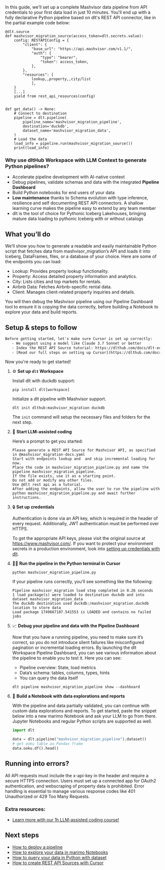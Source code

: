 In this guide, we'll set up a complete Mashvisor data pipeline from API credentials to your first data load in just 10 minutes. You'll end up with a fully declarative Python pipeline based on dlt's REST API connector, like in the partial example code below:

```python-outcome
@dlt.source
def mashvisor_migration_source(access_token=dlt.secrets.value):
    config: RESTAPIConfig = {
        "client": {
            "base_url": "https://api.mashvisor.com/v1.1/",
            "auth": {
                "type": "bearer",
                "token": access_token,
            },
        },
        "resources": [
            lookup,,property,,city/list
            ],
    }
    [...]
    yield from rest_api_resources(config)


def get_data() -> None:
    # Connect to destination
    pipeline = dlt.pipeline(
        pipeline_name='mashvisor_migration_pipeline',
        destination='duckdb',
        dataset_name='mashvisor_migration_data', 
    )
    # Load the data
    load_info = pipeline.run(mashvisor_migration_source())
    print(load_info) 
```

### Why use dltHub Workspace with LLM Context to generate Python pipelines?

- Accelerate pipeline development with AI-native context
- Debug pipelines, validate schemas and data with the integrated **Pipeline Dashboard**
- Build Python notebooks for end users of your data
- **Low maintenance** thanks to Schema evolution with type inference, resilience and self documenting REST API connectors. A shallow learning curve makes the pipeline easy to extend by any team member
- dlt is the tool of choice for Pythonic Iceberg Lakehouses, bringing mature data loading to pythonic Iceberg with or without catalogs

## What you’ll do

We’ll show you how to generate a readable and easily maintainable Python script that fetches data from mashvisor_migration’s API and loads it into Iceberg, DataFrames, files, or a database of your choice. Here are some of the endpoints you can load:

- Lookup: Provides property lookup functionality.
- Property: Access detailed property information and analytics.
- City: Lists cities and top markets for rentals.
- Airbnb Data: Fetches Airbnb-specific rental data.
- Client: Manages client-related property inquiries and details.

You will then debug the Mashvisor pipeline using our Pipeline Dashboard tool to ensure it is copying the data correctly, before building a Notebook to explore your data and build reports.

## Setup & steps to follow

```default
Before getting started, let's make sure Cursor is set up correctly:
   - We suggest using a model like Claude 3.7 Sonnet or better
   - Index the REST API Source tutorial: https://dlthub.com/docs/dlt-ecosystem/verified-sources/rest_api/ and add it to context as **@dlt rest api**
   - [Read our full steps on setting up Cursor](https://dlthub.com/docs/dlt-ecosystem/llm-tooling/cursor-restapi#23-configuring-cursor-with-documentation)
```

Now you're ready to get started!

1. ⚙️ **Set up `dlt` Workspace**
    
    Install dlt with duckdb support:
    ```shell
    pip install dlt[workspace]
    ```

    Initialize a dlt pipeline with Mashvisor support.
    ```shell
    dlt init dlthub:mashvisor_migration duckdb
    ```

    The `init` command will setup the necessary files and folders for the next step.
    
2. 🤠 **Start LLM-assisted coding**
    
    Here’s a prompt to get you started:
    
    ```prompt
    Please generate a REST API Source for Mashvisor API, as specified in @mashvisor_migration-docs.yaml 
    Start with endpoints lookup and  and skip incremental loading for now. 
    Place the code in mashvisor_migration_pipeline.py and name the pipeline mashvisor_migration_pipeline. 
    If the file exists, use it as a starting point. 
    Do not add or modify any other files. 
    Use @dlt rest api as a tutorial. 
    After adding the endpoints, allow the user to run the pipeline with python mashvisor_migration_pipeline.py and await further instructions.
    ```

    
3. 🔒 **Set up credentials** 
    
    Authentication is done via an API key, which is required in the header of every request. Additionally, JWT authentication must be performed over HTTPS.
    
    To get the appropriate API keys, please visit the original source at https://www.mashvisor.com/.
    If you want to protect your environment secrets in a production environment, look into [setting up credentials with dlt](https://dlthub.com/docs/walkthroughs/add_credentials).
    
4. 🏃‍♀️ **Run the pipeline in the Python terminal in Cursor**
    
    ```shell
    python mashvisor_migration_pipeline.py
    ```
    
    If your pipeline runs correctly, you’ll see something like the following:
    
    ```shell
    Pipeline mashvisor_migration load step completed in 0.26 seconds
    1 load package(s) were loaded to destination duckdb and into dataset mashvisor_migration_data
    The duckdb destination used duckdb:/mashvisor_migration.duckdb location to store data
    Load package 1749667187.541553 is LOADED and contains no failed jobs
    ```
    
5. 📈 **Debug your pipeline and data with the Pipeline Dashboard**

    Now that you have a running pipeline, you need to make sure it’s correct, so you do not introduce silent failures like misconfigured pagination or incremental loading errors. By launching the dlt Workspace Pipeline Dashboard, you can see various information about the pipeline to enable you to test it. Here you can see:
    - Pipeline overview: State, load metrics
    - Data’s schema: tables, columns, types, hints
    - You can query the data itself
    
    ```shell
    dlt pipeline mashvisor_migration_pipeline show --dashboard
    ```
    
6. 🐍 **Build a Notebook with data explorations and reports**

    With the pipeline and data partially validated, you can continue with custom data explorations and reports. To get started, paste the snippet below into a new marimo Notebook and ask your LLM to go from there. Jupyter Notebooks and regular Python scripts are supported as well.

    
    ```python
    import dlt

   data = dlt.pipeline("mashvisor_migration_pipeline").dataset()
   # get ooku table as Pandas frame
   data.ooku.df().head()
    ```

## Running into errors?

All API requests must include the x-api-key in the header and require a secure HTTPS connection. Users must set up a connected app for OAuth2 authentication, and webscraping of property data is prohibited. Error handling is essential to manage various response codes like 401 Unauthorized or 429 Too Many Requests.

### Extra resources:

- [Learn more with our 1h LLM-assisted coding course!](https://www.youtube.com/watch?v=GGid70rnJuM)

## Next steps

- [How to deploy a pipeline](https://dlthub.com/docs/walkthroughs/deploy-a-pipeline)
- [How to explore your data in marimo Notebooks](https://dlthub.com/docs/general-usage/dataset-access/marimo)
- [How to query your data in Python with dataset](https://dlthub.com/docs/general-usage/dataset-access/dataset)
- [How to create REST API Sources with Cursor](https://dlthub.com/docs/dlt-ecosystem/llm-tooling/cursor-restapi)